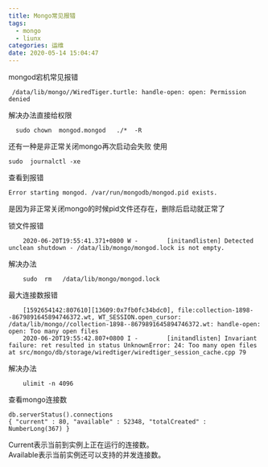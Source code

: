 ```yaml
---
title: Mongo常见报错
tags:
  - mongo
  - liunx
categories: 运维
date: 2020-05-14 15:04:47
---
```


mongod宕机常见报错

     /data/lib/mongo//WiredTiger.turtle: handle-open: open: Permission denied

  解决办法直接给权限
      
      sudo chown  mongod.mongod   ./*  -R

还有一种是非正常关闭mongo再次启动会失败  使用

    sudo  journalctl -xe

查看到报错

    Error starting mongod. /var/run/mongodb/mongod.pid exists.

是因为非正常关闭mongo的时候pid文件还存在，删除后启动就正常了


锁文件报错

        2020-06-20T19:55:41.371+0800 W -        [initandlisten] Detected unclean shutdown - /data/lib/mongo/mongod.lock is not empty.

解决办法

        sudo  rm   /data/lib/mongo/mongod.lock

最大连接数报错

        [1592654142:807610][13609:0x7fb0fc34bdc0], file:collection-1898--8679891645894746372.wt, WT_SESSION.open_cursor: /data/lib/mongo//collection-1898--8679891645894746372.wt: handle-open: open: Too many open files
        2020-06-20T19:55:42.807+0800 I -        [initandlisten] Invariant failure: ret resulted in status UnknownError: 24: Too many open files at src/mongo/db/storage/wiredtiger/wiredtiger_session_cache.cpp 79

解决办法

        ulimit -n 4096


查看mongo连接数

    db.serverStatus().connections
    { "current" : 80, "available" : 52348, "totalCreated" : NumberLong(367) }


Current表示当前到实例上正在运行的连接数。
<br/>Available表示当前实例还可以支持的并发连接数。<br/>
